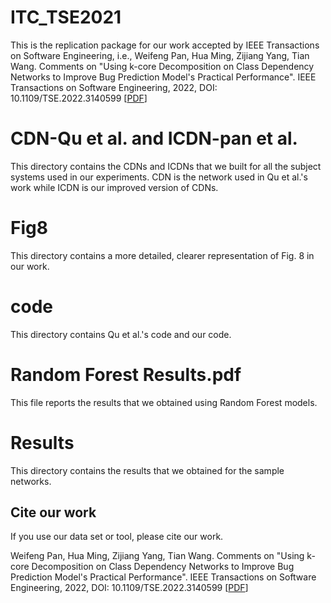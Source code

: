# ITC_TSE2021
This is the replication package for our work accepted by IEEE Transactions on Software Engineering, i.e., Weifeng Pan, Hua Ming, Zijiang Yang, Tian Wang. Comments on "Using k-core Decomposition on Class Dependency Networks to Improve Bug Prediction Model's Practical Performance". IEEE Transactions on Software Engineering, 2022, DOI: 10.1109/TSE.2022.3140599 [[PDF](https://ieeexplore.ieee.org/document/8862895)]

# CDN-Qu et al. and ICDN-pan et al.
This directory contains the CDNs and ICDNs that we built for all the subject systems used in our experiments. CDN is the network used in Qu et al.'s work while ICDN is our improved version of CDNs.

# Fig8
This directory contains a more detailed, clearer representation of Fig. 8 in our work.


# code
This directory contains Qu et al.'s code and our code.

# Random Forest Results.pdf
This file reports the results that we obtained using Random Forest models.

# Results
This directory contains the results that we obtained for the sample networks.

## Cite our work
If you use our data set or tool, please cite our work.

Weifeng Pan, Hua Ming, Zijiang Yang, Tian Wang. Comments on "Using k-core Decomposition on Class Dependency Networks to Improve Bug Prediction Model's Practical Performance". IEEE Transactions on Software Engineering, 2022, DOI: 10.1109/TSE.2022.3140599 [[PDF](https://ieeexplore.ieee.org/document/8862895)]
